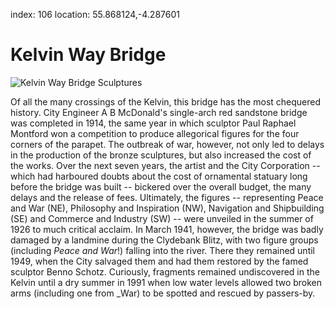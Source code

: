 index: 106
location: 55.868124,-4.287601

# Kelvin Way Bridge

![Kelvin Way Bridge Sculptures](kelvin-way-bridge-sculptures.jpg)

Of all the many crossings of the Kelvin, this bridge has the most
chequered history. City Engineer A B McDonald's single-arch red
sandstone bridge was completed in 1914, the same year in which
sculptor Paul Raphael Montford won a competition to produce
allegorical figures for the four corners of the parapet. The outbreak
of war, however, not only led to delays in the production of the
bronze sculptures, but also increased the cost of the works. Over the
next seven years, the artist and the City Corporation -- which had
harboured doubts about the cost of ornamental statuary long before the
bridge was built -- bickered over the overall budget, the many delays
and the release of fees. Ultimately, the figures -- representing Peace
and War (NE), Philosophy and Inspiration (NW), Navigation and
Shipbuilding (SE) and Commerce and Industry (SW) -- were unveiled in
the summer of 1926 to much critical acclaim. In March 1941, however,
the bridge was badly damaged by a landmine during the Clydebank Blitz,
with two figure groups (including _Peace and War_!) falling into the
river. There they remained until 1949, when the City salvaged them and
had them restored by the famed sculptor Benno Schotz. Curiously,
fragments remained undiscovered in the Kelvin until a dry summer in
1991 when low water levels allowed two broken arms (including one from
_War) to be spotted and rescued by passers-by.
